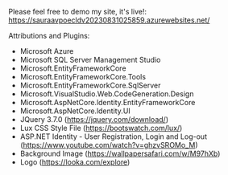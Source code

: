 Please feel free to demo my site, it's live!:
https://sauraavpoecldv20230831025859.azurewebsites.net/

Attributions and Plugins:
- Microsoft Azure
- Microsoft SQL Server Management Studio
- Microsoft.EntityFrameworkCore
- Microsoft.EntityFrameworkCore.Tools
- Microsoft.EntityFrameworkCore.SqlServer
- Microsoft.VisualStudio.Web.CodeGeneration.Design
- Microsoft.AspNetCore.ldentity.EntityFrameworkCore
- Microsoft.AspNetCore.ldentity.UI
- JQuery 3.7.0 (https://jquery.com/download/)
- Lux CSS Style File (https://bootswatch.com/lux/)
- ASP.NET Identity - User Registration, Login and Log-out (https://www.youtube.com/watch?v=ghzvSROMo_M)
- Background Image (https://wallpapersafari.com/w/M97hXb)
- Logo (https://looka.com/explore)
